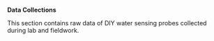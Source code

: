 **Data Collections**

This section contains raw data of DIY water sensing probes collected during lab and fieldwork. 
